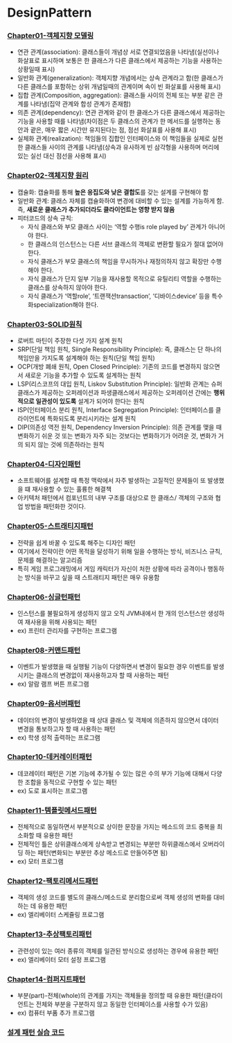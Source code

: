 # DesignPattern

### [Chapter01-객체지향 모델링](https://github.com/jeonyoungho/TIL/tree/master/Java/DesignPattern/Chapter1-%EA%B0%9D%EC%B2%B4%EC%A7%80%ED%96%A5%20%EB%AA%A8%EB%8D%B8%EB%A7%81)
- 연관 관계(association): 클래스들이 개념상 서로 연결되었음을 나타냄(실선이나 화살표로 표시하며 보통은 한 클래스가 다른 클래스에서 제공하는 기능을 사용하는 상황일때 표시)
- 일반화 관계(generalization): 객체지향 개념에서는 상속 관계라고 함(한 클래스가 다른 클래스를 포함하는 상위 개념일때의 관계이며 속이 빈 화살표를 사용해 표시)
- 집합 관계(Composition, aggregation): 클래스들 사이의 전체 또는 부분 같은 관계를 나타냄(집약 관계와 합성 관계가 존재함)
- 의존 관계(dependency): 연관 관계와 같이 한 클래스가 다른 클래스에서 제공하는 기능을 사용할 때를 나타냄(차이점은 두 클래스의 관계가 한 메서드를 실행하는 동안과 괕은, 매우 짧은 시간만 유지된다는 점, 점선 화살표를 사용해 표시)
- 실체화 관계(realization): 책임들의 집합인 인터페이스와 이 책임들을 실제로 실현한 클래스들 사이의 관계를 나타냄(상속과 유사하게 빈 삼각형을 사용하며 머리에 있는 실선 대신 점선을 사용해 표시)

### [Chapter02-객체지향 원리](https://github.com/jeonyoungho/TIL/tree/master/Java/DesignPattern/Chapter02-%EA%B0%9D%EC%B2%B4%EC%A7%80%ED%96%A5%20%EC%9B%90%EB%A6%AC)
- 캡슐화: 캡슐화를 통해 <b>높은 응집도와 낮은 결합도</b>를 갖는 설계를 구현해야 함
- 일반화 관계: 클래스 자체를 캡슐화하여 변경에 대비할 수 있는 설계를 가능하게 함. 즉, <b>새로운 클래스가 추가되더라도 클라이언트는 영향 받지 않음</b>
- 피터코드의 상속 규칙: 
    - 자식 클래스와 부모 클래스 사이는 ‘역할 수행is role played by’ 관계가 아니어야 한다.
    - 한 클래스의 인스턴스는 다른 서브 클래스의 객체로 변환할 필요가 절대 없어야 한다.
    - 자식 클래스가 부모 클래스의 책임을 무시하거나 재정의하지 않고 확장만 수행해야 한다.
    - 자식 클래스가 단지 일부 기능을 재사용할 목적으로 유틸리티 역할을 수행하는 클래스를 상속하지 않아야 한다.
    - 자식 클래스가 ‘역할role’, ‘트랜잭션transaction’, ‘디바이스device’ 등을 특수화specialization해야 한다.

### [Chapter03-SOLID원칙](https://github.com/jeonyoungho/TIL/tree/master/Java/DesignPattern/Chapter03-SOLID%20%EC%9B%90%EC%B9%99)
- 로버트 마틴이 주장한 다섯 가지 설계 원칙
- SRP(단일 책임 원칙, Siingle Responsibility Principle): 즉, 클래스는 단 하나의 책임만을 가지도록 설계해야 하는 원칙(단일 책임 원칙)
- OCP(개방 폐쇄 원칙, Open Closed Principle): 기존의 코드를 변경하지 않으면서 새로운 기능을 추가할 수 있도록 설계하는 원칙
- LSP(리스코프의 대입 원칙, Liskov Substitution Principle): 일반화 관계는 슈퍼 클래스가 제공하는 오퍼레이션과 파생클래스에서 제공하는 오퍼레이션 간에는 <b>행위적으로 일관성이 있도록</b> 설계가 되어야 한다는 원칙
- ISP(인터페이스 분리 원칙, Interface Segregation Principle): 인터페이스를 클라이언트에 특화되도록 분리시키라는 설계 원칙
- DIP(의존성 역전 원칙, Dependency Inversion Principle): 의존 관계를 맺을 때 변화하기 쉬운 것 또는 변화가 자주 되는 것보다는 변화하기가 어려운 것, 변화가 거의 되지 않는 것에 의존하라는 원칙

### [Chapter04-디자인패턴](https://github.com/jeonyoungho/TIL/tree/master/Java/DesignPattern/Chapter04-%EB%94%94%EC%9E%90%EC%9D%B8%ED%8C%A8%ED%84%B4)
- 소프트웨어를 설계할 때 특정 맥락에서 자주 발생하는 고질적인 문제들이 또 발생했을 떄 재사용할 수 있는 훌륭한 해결책
- 아키텍처 패턴에서 컴포넌트의 내부 구조를 대상으로 한 클래스/ 객체의 구조와 협업 방법을 패턴화한 것이다.

### [Chapter05-스트래티지패턴](https://github.com/jeonyoungho/TIL/tree/master/Java/DesignPattern/Chapter05-%EC%8A%A4%ED%8A%B8%EB%9E%98%ED%8B%B0%EC%A7%80%ED%8C%A8%ED%84%B4)
- 전략을 쉽게 바꿀 수 있도록 해주는 디자인 패턴
- 여기에서 전략이란 어떤 목적을 달성하기 위해 일을 수행하는 방식, 비즈니스 규칙, 문제를 해결하는 알고리즘
- 특히 게임 프로그래밍에서 게임 캐릭터가 자신이 처한 상황에 따라 공격이나 행동하는 방식을 바꾸고 싶을 때 스트래티지 패턴은 매우 유용함

### [Chapter06-싱글턴패턴](https://github.com/jeonyoungho/TIL/tree/master/Java/DesignPattern/Chapter06-%EC%8B%B1%EA%B8%80%ED%84%B4%ED%8C%A8%ED%84%B4)
- 인스턴스를 불필요하게 생성하지 않고 오직 JVM내에서 한 개의 인스턴스만 생성하여 재사용을 위해 사용되는 패턴
- ex) 프린터 관리자를 구현하는 프로그램

### [Chapter08-커맨드패턴](https://github.com/jeonyoungho/TIL/tree/master/Java/DesignPattern/Chapter08-%EC%BB%A4%EB%A7%A8%EB%93%9C%ED%8C%A8%ED%84%B4)
- 이벤트가 발생했을 때 실행될 기능이 다양하면서 변경이 필요한 경우 이벤트를 발생시키는 클래스의 변경없이 재사용하고자 할 때 사용하는 패턴
- ex) 알람 램프 버튼 프로그램

### [Chapter09-옵서버패턴](https://github.com/jeonyoungho/TIL/tree/master/Java/DesignPattern/Chapter09-%EC%98%B5%EC%84%9C%EB%B2%84%ED%8C%A8%ED%84%B4)
- 데이터의 변경이 발생하였을 때 상대 클래스 및 객체에 의존하지 않으면서 데이터 변경을 통보하고자 할 때 사용하는 패턴
- ex) 학생 성적 출력하는 프로그램

### [Chapter10-데커레이터패턴](https://github.com/jeonyoungho/TIL/tree/master/Java/DesignPattern/Chapter10-%EB%8D%B0%EC%BB%A4%EB%A0%88%EC%9D%B4%ED%84%B0%ED%8C%A8%ED%84%B4)
- 데코레이터 패턴은 기본 기능에 추가될 수 있는 많은 수의 부가 기능에 대해서 다양한 조합을 동적으로 구현할 수 있는 패턴
- ex) 도로 표시하는 프로그램

### [Chapter11-템플릿메서드패턴](https://github.com/jeonyoungho/TIL/tree/master/Java/DesignPattern/Chapter11-%ED%85%9C%ED%94%8C%EB%A6%BF%EB%A9%94%EC%84%9C%EB%93%9C%ED%8C%A8%ED%84%B4)
- 전체적으로 동일하면서 부분적으로 상이한 문장을 가지는 메소드의 코드 중복을 최소화할 때 유용한 패턴
- 전체적인 틀은 상위클래스에게 상속받고 변경되는 부분만 하위클래스에서 오버라이딩 하는 패턴(변화되는 부분만 추상 메소드로 만들어주면 됨)
- ex) 모터 프로그램

### [Chapter12-팩토리메서드패턴](https://github.com/jeonyoungho/TIL/tree/master/Java/DesignPattern/Chapter12-%ED%8C%A9%ED%86%A0%EB%A6%AC%EB%A9%94%EC%84%9C%EB%93%9C%ED%8C%A8%ED%84%B4)
- 객체의 생성 코드를 별도의 클래스/메소드로 분리함으로써 객체 생성의 변화를 대비하는 데 유용한 패턴
- ex) 엘리베이터 스케쥴링 프로그램

### [Chapter13-추상팩토리패턴](https://github.com/jeonyoungho/TIL/tree/master/Java/DesignPattern/Chapter13-%EC%B6%94%EC%83%81%ED%8C%A9%ED%86%A0%EB%A6%AC%ED%8C%A8%ED%84%B4)
- 관련성이 있는 여러 종류의 객체를 일관된 방식으로 생성하는 경우에 유용한 패턴
- ex) 엘리베이터 모터 설정 프로그램

### [Chapter14-컴퍼지트패턴](https://github.com/jeonyoungho/TIL/tree/master/Java/DesignPattern/Chapter14-%EC%BB%B4%ED%8D%BC%EC%A7%80%ED%8A%B8%ED%8C%A8%ED%84%B4)
- 부분(part)-전체(whole)의 관계를 가지는 객체들을 정의할 때 유용한 패턴(클라이언트는 전체와 부분을 구분하지 않고 동일한 인터페이스를 사용할 수가 있음)
- ex) 컴퓨터 부품 추가 프로그램

### [설계 패턴 실습 코드](https://github.com/jeonyoungho/TIL/tree/master/Java/DesignPattern/Lecture)

